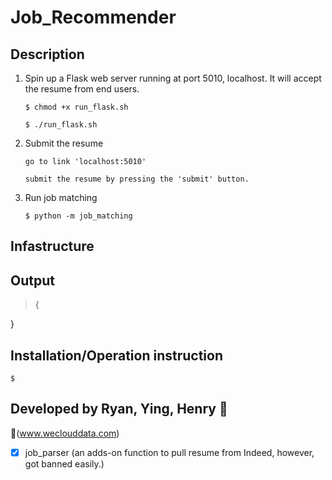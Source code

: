 # Job_Recommender

## Description

1. Spin up a Flask web server running at port 5010, localhost. It will accept the resume from end users.

       $ chmod +x run_flask.sh
    
       $ ./run_flask.sh

2. Submit the resume

       go to link 'localhost:5010'
       
       submit the resume by pressing the 'submit' button. 

3. Run job matching
    
       $ python -m job_matching

## Infastructure

    
## Output
    
> {
    
}

## Installation/Operation instruction

    $ 

## Developed by Ryan, Ying, Henry :koala: 

:link:(www.weclouddata.com)

- [x] job_parser (an adds-on function to pull resume from Indeed, however, got banned easily.)
